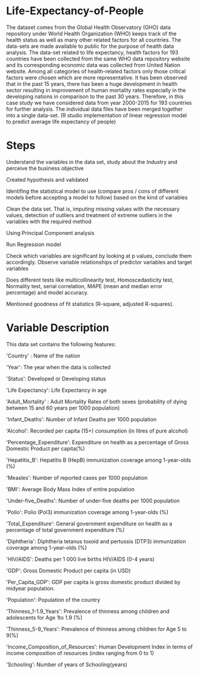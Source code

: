 # Life-Expectancy-of-People
The dataset comes from the Global Health Observatory (GHO) data repository under World Health Organization (WHO) keeps track of the health status as well as many other related factors for all countries. The data-sets are made available to public for the purpose of health data analysis. The data-set related to life expectancy, health factors for 193 countries have been collected from the same WHO data repository website and its corresponding economic data was collected from United Nation website. Among all categories of health-related factors only those critical factors were chosen which are more representative. It has been observed that in the past 15 years, there has been a huge development in health sector resulting in improvement of human mortality rates especially in the developing nations in comparison to the past 30 years. Therefore, in this case study we have considered data from year 2000-2015 for 193 countries for further analysis. The individual data files have been merged together into a single data-set.
(R studio implementation of linear regression model to predict average life expectancy of people)
# Steps
Understand the variables in the data set, study about the Industry and perceive the business objective

Created hypothesis and validated

Identifing the statistical model to use (compare pros / cons of different models before accepting a model to follow) based on the kind of variables

Clean the data set. That is, imputing missing values with the necessary values, detection of outliers and treatment of extreme outliers in the variables with the required method

Using Principal Component analysis

Run Regression model

Check which variables are significant by looking at p values, conclude them accordingly. Observe variable relationships of predictor variables and target variables

Does different tests like multicollinearity test, Homoscedasticity test, Normality test, serial correlation, MAPE (mean and median error percentage) and model accuracy.

Mentioned goodness of fit statistics (R-square, adjusted R-squares).

# Variable Description
This data set contains the following features:

'Country' : Name of the nation

'Year': The year when the data is collected
    
'Status': Developed or Developing status

'Life Expectancy': Life Expectancy in age

'Adult_Mortality' : Adult Mortality Rates of both sexes (probability of dying between 15 and 60 years per 1000 population)

'Infant_Deaths': Number of Infant Deaths per 1000 population

'Alcohol': Recorded per capita (15+) consumption (in litres of pure alcohol)

'Percentage_Expenditure': Expenditure on health as a percentage of Gross Domestic Product per capita(%)

'Hepatitis_B': Hepatitis B (HepB) immunization coverage among 1-year-olds (%)

'Measles': Number of reported cases per 1000 population

'BMI': Average Body Mass Index of entire population

'Under-five_Deaths': Number of under-five deaths per 1000 population

'Polio': Polio (Pol3) immunization coverage among 1-year-olds (%)

'Total_Expenditure': General government expenditure on health as a percentage of total government expenditure (%)

'Diphtheria': Diphtheria tetanus toxoid and pertussis (DTP3) immunization coverage among 1-year-olds (%)

'HIV/AIDS': Deaths per 1 000 live births HIV/AIDS (0-4 years)

'GDP': Gross Domestic Product per capita (in USD)

'Per_Capita_GDP': GDP per capita is gross domestic product divided by midyear population.

'Population': Population of the country

'Thinness_1-1.9_Years': Prevalence of thinness among children and adolescents for Age 1to 1.9 (%)

'Thinness_5-9_Years': Prevalence of thinness among children for Age 5 to 9(%)

'Income_Composition_of_Resources': Human Development Index in terms of income composition of resources (index ranging from 0 to 1)

'Schooling': Number of years of Schooling(years)

